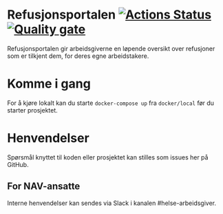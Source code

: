 Refusjonsportalen 
[![Actions Status](https://github.com/navikt/helse-spion/workflows/Bygg%20og%20deploy/badge.svg)](https://github.com/navikt/helse-spion/actions)
[![Quality gate](https://sonarcloud.io/api/project_badges/quality_gate?project=navikt_helse-spion)](https://sonarcloud.io/dashboard?id=navikt_helse-spion)
================

Refusjonsportalen gir arbeidsgiverne en løpende oversikt over refusjoner som er tilkjent dem, for deres egne arbeidstakere.

# Komme i gang

For å kjøre lokalt kan du starte  `docker-compose up` fra `docker/local` før du starter prosjektet. 

# Henvendelser

Spørsmål knyttet til koden eller prosjektet kan stilles som issues her på GitHub.

## For NAV-ansatte

Interne henvendelser kan sendes via Slack i kanalen #helse-arbeidsgiver.

